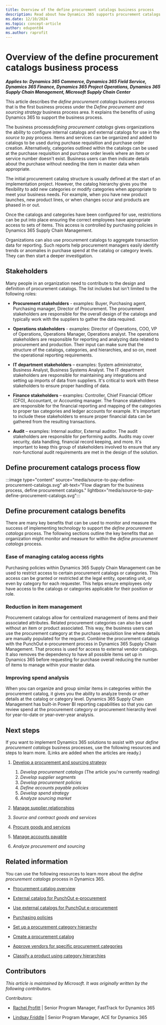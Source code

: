 ```yaml
---
title: Overview of the define procurement catalogs business process
description: Read about how Dynamics 365 supports procurement catalogs as part of the Define procurement and sourcing strategy business process area.
ms.date: 12/10/2024
ms.topic: concept-article
author: edupont04
ms.author: raprofit
---
```


# Overview of the define procurement catalogs business process

***Applies to: Dynamics 365 Commerce, Dynamics 365 Field Service, Dynamics 365 Finance, Dynamics 365 Project Operations, Dynamics 365 Supply Chain Management, Microsoft Supply Chain Center***

This article describes the *define procurement catalogs* business process that is the first business process under the *Define procurement and sourcing strategy* business process area. It explains the benefits of using Dynamics 365 to support the business process.

The business process*defining procurement catalogs* gives organizations the ability to configure internal catalogs and external catalogs for use in the *source to pay* process. Items and services can be organized and added to catalogs to be used during purchase requisition and purchase order creation. Alternatively, categories outlined within the catalogs can be used at the purchase requisition and purchase order levels where an item or service number doesn't exist. Business users can then indicate details about the purchase without needing the item in master data when appropriate.

The initial procurement catalog structure is usually defined at the start of an implementation project. However, the catalog hierarchy gives you the flexibility to add new categories or modify categories when appropriate to meet your business needs. For example, when you have new product launches, new product lines, or when changes occur and products are phased in or out.

Once the catalogs and categories have been configured for use, restrictions can be put into place ensuring the correct employees have appropriate access to sets of items. This access is controlled by purchasing policies in Dynamics 365 Supply Chain Management.

Organizations can also use procurement catalogs to aggregate transaction data for reporting. Such reports help procurement managers easily identify trends or anomalies in purchase spend at the catalog or category levels. They can then start a deeper investigation.

## Stakeholders

Many people in an organization need to contribute to the design and definition of procurement catalogs. The list includes but isn't limited to the following roles:

- **Procurement stakeholders** - examples: Buyer, Purchasing agent, Purchasing manager, Director of Procurement. The procurement stakeholders are responsible for the overall design of the catalogs and typically work with the suppliers to gather the data required.

- **Operations stakeholders** - examples: Director of Operations, COO, VP of Operations, Operations Manager, Operations analyst. The operations stakeholders are responsible for reporting and analyzing data related to procurement and production. Their input can make sure that the structure of the catalogs, categories, and hierarchies, and so on, meet the operational reporting requirements.

- **IT department stakeholders** – examples: System administrator, Business Analyst, Business Systems Analyst. The IT department stakeholders are responsible for maintaining any integrations and setting up imports of data from suppliers. It's critical to work with these stakeholders to ensure proper handling of data.

- **Finance stakeholders** – examples: Controller, Chief Financial Officer (CFO), Accountant, or Accounting manager. The finance stakeholders are responsible for the financial reporting and mapping of the categories to proper tax categories and ledger accounts for example. It's important to include these stakeholders to ensure proper financial data can be gathered from the resulting transactions.

- **Audit** – examples: Internal auditor, External auditor. The audit stakeholders are responsible for performing audits. Audits may cover security, data handling, financial record keeping, and more. It's important to keep this group of stakeholders involved to ensure that any non-functional audit requirements are met in the design of the solution.

## Define procurement catalogs process flow

:::image type="content" source="media/source-to-pay-define-procurement-catalogs.svg" alt-text="Flow diagram for the business process, define procurement catalogs." lightbox="media/source-to-pay-define-procurement-catalogs.svg":::

<!-- The following steps are illustrated in the *define procurement catalog* business process flow diagram.

1. Start

    Parallel branches to the *Design to retire* and *Source to pay* end-to-end processes.

2. *Design to retire* subprocesses

    A parallel branch connects *Define product lines* and *Organize products* to 4. *Define procurement catalogs*

3. *Source to pay*

    A parallel branch connects *Create vendors* to 4. *Define procurement catalogs*

4. *Define procurement catalogs*

    1. *Create procurement catalogs*

    2. *Assign products to catalogs*

        Parallel process with 3. *Assign vendors to catalogs* and 4. *Assign employee access to catalogs*

    3. *Assign vendors to catalogs*

        Parallel process with 2. *Assign products to catalogs* and 4. *Assign employee access to catalog*

    4. *Assign employee access to catalogs*

        Parallel process with 2. *Assign products to catalogs* and 3. *Assign vendors to catalogs*

    5. *Configure access to external catalogs*

5. End -->

## Define procurement catalogs benefits

There are many key benefits that can be used to monitor and measure the success of implementing technology to support the *define procurement catalogs* process. The following sections outline the key benefits that an organization might monitor and measure for within the *define procurement catalogs* process.  

### Ease of managing catalog access rights

Purchasing policies within Dynamics 365 Supply Chain Management can be used to restrict access to certain procurement catalogs or categories. This access can be granted or restricted at the legal entity, operating unit, or even by category for each requester. This helps ensure employees only have access to the catalogs or categories applicable for their position or role.

### Reduction in item management

Procurement catalogs allow for centralized management of items and their associated attributes. Related procurement categories can also be used without an item or product associated. This way, the business users can use the procurement category at the purchase requisition line where details are manually populated for the request. Combine the procurement catalogs with the PunchOut e-procurement process in Dynamics 365 Supply Chain Management. That process is used for access to external vendor catalogs. It also removes the dependency to have all possible items set up in Dynamics 365 before requesting for purchase overall reducing the number of items to manage within your master data.

### Improving spend analysis

When you can organize and group similar items in categories within the procurement catalog, it gives you the ability to analyze trends or other details at the catalog or category level. Dynamics 365 Supply Chain Management has built-in Power BI reporting capabilities so that you can review spend at the procurement category or procurement hierarchy level for year-to-date or year-over-year analysis.

## Next steps

If you want to implement Dynamics 365 solutions to assist with your *define procurement catalogs* business processes, use the following resources and steps to learn more. (Links are added when the articles are ready.)

1. [Develop a procurement and sourcing strategy](source-to-pay-define-procurement-sourcing-strategy-overview.md) 

    1. *Develop procurement catalogs* (The article you're currently reading) 
    2. *Develop supplier segments*
    3. *Develop procurement policies*
    4. *Define accounts payable policies*
    5. *Develop spend strategy*  
    6. *Analyze sourcing market*  
1. [Manage supplier relationships](source-to-pay-manage-vendor-relationships-overview.md)
1. *Source and contract goods and services*
1. [Procure goods and services](source-to-pay-procure-materials-services-overview.md)
1. [Manage accounts payable](source-to-pay-manage-accounts-payable-overview.md)
1. *Analyze procurement and sourcing*

## Related information

You can use the following resources to learn more about the *define procurement catalogs* process in Dynamics 365.

- [Procurement catalog overview](/dynamics365/supply-chain/procurement/procurement-catalogs)

- [External catalog for PunchOut e-procurement](/dynamics365/supply-chain/procurement/set-up-external-catalog-for-punchout)

- [Use external catalogs for PunchOut e-procurement](/dynamics365/supply-chain/procurement/use-external-catalogs-for-punchout)

- [Purchasing policies](/dynamics365/supply-chain/procurement/purchase-policies)

- [Set up a procurement category hierarchy](/dynamics365/supply-chain/procurement/tasks/set-up-procurement-category-hierarchy)

- [Create a procurement catalog](/dynamics365/supply-chain/procurement/tasks/create-procurement-catalog)

- [Approve vendors for specific procurement categories](/dynamics365/supply-chain/procurement/tasks/approve-vendors-specific-procurement-categories)

- [Classify a product using category hierarchies](/dynamics365/supply-chain/pim/tasks/classify-product-category-hierarchies)

<!-- ## Tags

*Industries:* Agriculture (01-09), Mining (10-14), Construction (15-17), Manufacturing (20-39), Transportation and Public Utilities (40-49), Wholesale Trade (50-51), Retail Trade (52-59), Finance, Insurance, Real Estate (60-67), Services (70-89), Public Administration (91-99)

*Stakeholders:* Accounts payable, Administrative, Audit, Finance, IT, Operations, Purchasing

*Products:* Dynamics 365 Commerce, Dynamics 365 Field Service, Dynamics 365 Finance, Dynamics 365 Project Operations, Dynamics 365 Supply Chain Management, Microsoft Supply Chain Center -->

## Contributors

*This article is maintained by Microsoft. It was originally written by the following contributors.*

Contributors:

- [Rachel Profitt](https://linkedin.com/in/rachelprofitt) \| Senior Program Manager, FastTrack for Dynamics 365

- [Lindsay Friddle](https://www.linkedin.com/in/lindsay-friddle-a616265/) \| Senior Program Manager, ACE for Dynamics 365
